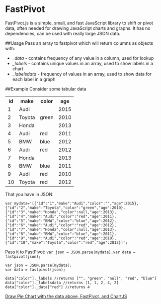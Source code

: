 # FastPivot
FastPivot.js is a simple, small, and fast JavaScript library to shift or pivot data, often needed for drawing JavaScript charts and graphs. It has no dependencies, can be used with really large JSON data.

##Usage
Pass an array to fastpivot which will return columns as objects with:
- *_data* - contains frequency of any value in a column, used for lookup
- *_labels* - contains unique values in an array, used to show labels in a chart
- *_labelsdata* - frequency of values in an array, used to show data for each label in a graph

##Example
Consider some tabular data
<table style="width:100%"><tbody><tr><th>id</th><th>make</th><th>color</th><th>age</th></tr><tr><td>1</td><td>Audi</td><td></td><td>2015</td></tr><tr><td>2</td><td>Toyota</td><td>green</td><td>2010</td></tr><tr><td>3</td><td>Honda</td><td></td><td>2013</td></tr><tr><td>4</td><td>Audi</td><td>red</td><td>2011</td></tr><tr><td>5</td><td>BMW</td><td>blue</td><td>2012</td></tr><tr><td>6</td><td>Audi</td><td>red</td><td>2012</td></tr><tr><td>7</td><td>Honda</td><td></td><td>2013</td></tr><tr><td>8</td><td>BMW</td><td>blue</td><td>2011</td></tr><tr><td>9</td><td>Audi</td><td>red</td><td>2010</td></tr><tr><td>10</td><td>Toyota</td><td>red</td><td>2012</td></tr></tbody></table>

That you have in JSON:

`var mydata='[{"id":"1","make":"Audi","color":"","age":2015},{"id":"2","make":"Toyota","color":"green","age":2010},{"id":"3","make":"Honda","color":null,"age":2013},{"id":"4","make":"Audi","color":"red","age":2011},{"id":"5","make":"BMW","color":"blue","age":2012},{"id":"6","make":"Audi","color":"red","age":2012},{"id":"7","make":"Honda","color":null,"age":2013},{"id":"8","make":"BMW","color":"blue","age":2011},{"id":"9","make":"Audi","color":"red","age":2010},{"id":"10","make":"Toyota","color":"red","age":2012}]';`

Pass it to FastPivot:
`var json = JSON.parse(mydata);var data = fastpivot(json);`
~~~~
var json = JSON.parse(mydata);
var data = fastpivot(json);

data["color"]._labels //returns ["", "green", "null", "red", "blue"]
data["color"]._labelsdata //returns [1, 1, 2, 4, 2]
data["color"]._data["red"] //returns 4
~~~~

[Draw Pie Chart with the data above, FastPivot, and ChartJS](https://jsfiddle.net/eezgfjoj/ "Drawing charts FastPivot and ChartJS")



